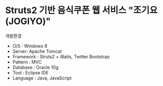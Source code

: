 Struts2 기반 음식쿠폰 웹 서비스 "조기요(JOGIYO)"
======

개발환경
- O/S : Windows 8
- Server: Apache Tomcat
- Framework : Struts2 + iBatis, Twitter Bootstrap
- Pattern : MVC
- Database : Oracle 10g
- Tool : Eclipse IDE
- Language : Java, JavaScript
